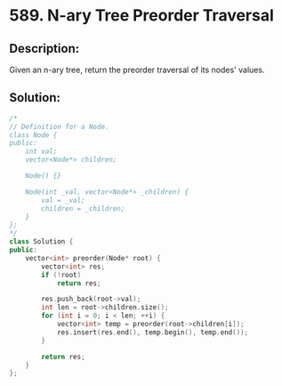 # 589. N-ary Tree Preorder Traversal

## Description:

Given an n-ary tree, return the preorder traversal of its nodes' values.

## Solution:

```c++
/*
// Definition for a Node.
class Node {
public:
    int val;
    vector<Node*> children;

    Node() {}

    Node(int _val, vector<Node*> _children) {
        val = _val;
        children = _children;
    }
};
*/
class Solution {
public:
    vector<int> preorder(Node* root) {
        vector<int> res;
        if (!root)
            return res;

        res.push_back(root->val);
        int len = root->children.size();
        for (int i = 0; i < len; ++i) {
            vector<int> temp = preorder(root->children[i]);
            res.insert(res.end(), temp.begin(), temp.end());
        }

        return res;
    }
};
```

<!-- remark：

-  -->
